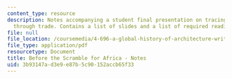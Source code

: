 ```yaml
---
content_type: resource
description: Notes accompanying a student final presentation on tracing African architecture
  through trade. Contains a list of slides and a list of required readings.
file: null
file_location: /coursemedia/4-696-a-global-history-of-architecture-writing-seminar-spring-2008/3b93147ad3e9e87b5c90152accb65f33_MIT4_696s08_project03_notes.pdf
file_type: application/pdf
resourcetype: Document
title: Before the Scramble for Africa - Notes
uid: 3b93147a-d3e9-e87b-5c90-152accb65f33
---
```

